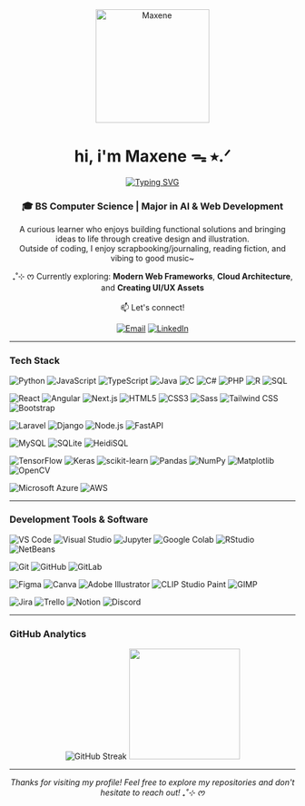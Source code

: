 <div align="center">
  <img src="https://github.com/user-attachments/assets/a028dac8-5324-4989-bc5d-ff28baab7996" alt="Maxene" width="200"/>
  <h1>hi, i'm Maxene ᯓ ⭑.ᐟ</h1>
  
  [![Typing SVG](https://readme-typing-svg.herokuapp.com?font=Fira+Code&pause=1000&color=FF6B6B&center=true&vCenter=true&width=435&lines=AI+%26+Web+Development+Enthusiast;Full-Stack+Developer;Problem+Solver+%26+Creative+Designer)](https://git.io/typing-svg)
</div>

<div align="center">
  <h3>🎓 BS Computer Science | Major in AI & Web Development</h3>
  <p>
    A curious learner who enjoys building functional solutions and bringing ideas to life through creative design and illustration.<br>
    Outside of coding, I enjoy scrapbooking/journaling, reading fiction, and vibing to good music~
  </p>
  
  <p>
    ₊˚⊹ ᰔ Currently exploring: <strong>Modern Web Frameworks</strong>, <strong>Cloud Architecture</strong>, and <strong>Creating UI/UX Assets</strong><br><br>
    📫 Let's connect!
  </p>
  <div align="center">
  
  [![Email](https://img.shields.io/badge/Email-D14836?style=for-the-badge&logo=gmail&logoColor=white)](mailto:maxenenborces@gmail.com)
  [![LinkedIn](https://img.shields.io/badge/LinkedIn-0077B5?style=for-the-badge&logo=linkedin&logoColor=white)](https://linkedin.com/in/maxene-borces)

  </div>
  
</div>

---

### Tech Stack

![Python](https://img.shields.io/badge/Python-3776AB?style=flat-square&logo=python&logoColor=white)
![JavaScript](https://img.shields.io/badge/JavaScript-F7DF1E?style=flat-square&logo=javascript&logoColor=black)
![TypeScript](https://img.shields.io/badge/TypeScript-007ACC?style=flat-square&logo=typescript&logoColor=white)
![Java](https://img.shields.io/badge/Java-007396?style=flat-square&logo=openjdk&logoColor=white)
![C](https://img.shields.io/badge/C-00599C?style=flat-square&logo=c&logoColor=white)
![C#](https://img.shields.io/badge/C%23-239120?style=flat-square&logo=csharp&logoColor=white)
![PHP](https://img.shields.io/badge/PHP-777BB4?style=flat-square&logo=php&logoColor=white)
![R](https://img.shields.io/badge/R-276DC3?style=flat-square&logo=r&logoColor=white)
![SQL](https://img.shields.io/badge/SQL-4479A1?style=flat-square&logo=postgresql&logoColor=white)

![React](https://img.shields.io/badge/React-61DAFB?style=flat-square&logo=react&logoColor=black)
![Angular](https://img.shields.io/badge/Angular-DD0031?style=flat-square&logo=angular&logoColor=white)
![Next.js](https://img.shields.io/badge/Next.js-000000?style=flat-square&logo=nextdotjs&logoColor=white)
![HTML5](https://img.shields.io/badge/HTML5-E34F26?style=flat-square&logo=html5&logoColor=white)
![CSS3](https://img.shields.io/badge/CSS3-1572B6?style=flat-square&logo=css3&logoColor=white)
![Sass](https://img.shields.io/badge/Sass-CC6699?style=flat-square&logo=sass&logoColor=white)
![Tailwind CSS](https://img.shields.io/badge/Tailwind_CSS-38B2AC?style=flat-square&logo=tailwind-css&logoColor=white)
![Bootstrap](https://img.shields.io/badge/Bootstrap-7952B3?style=flat-square&logo=bootstrap&logoColor=white)

![Laravel](https://img.shields.io/badge/Laravel-FF2D20?style=flat-square&logo=laravel&logoColor=white)
![Django](https://img.shields.io/badge/Django-092E20?style=flat-square&logo=django&logoColor=white)
![Node.js](https://img.shields.io/badge/Node.js-339933?style=flat-square&logo=node.js&logoColor=white)
![FastAPI](https://img.shields.io/badge/FastAPI-009688?style=flat-square&logo=fastapi&logoColor=white)

![MySQL](https://img.shields.io/badge/MySQL-4479A1?style=flat-square&logo=mysql&logoColor=white)
![SQLite](https://img.shields.io/badge/SQLite-003B57?style=flat-square&logo=sqlite&logoColor=white)
![HeidiSQL](https://img.shields.io/badge/HeidiSQL-0078D4?style=flat-square&logo=heidisql&logoColor=white)

![TensorFlow](https://img.shields.io/badge/TensorFlow-FF6F00?style=flat-square&logo=tensorflow&logoColor=white)
![Keras](https://img.shields.io/badge/Keras-D00000?style=flat-square&logo=keras&logoColor=white)
![scikit-learn](https://img.shields.io/badge/scikit--learn-F7931E?style=flat-square&logo=scikit-learn&logoColor=white)
![Pandas](https://img.shields.io/badge/Pandas-150458?style=flat-square&logo=pandas&logoColor=white)
![NumPy](https://img.shields.io/badge/NumPy-013243?style=flat-square&logo=numpy&logoColor=white)
![Matplotlib](https://img.shields.io/badge/Matplotlib-11557C?style=flat-square&logo=matplotlib&logoColor=white)
![OpenCV](https://img.shields.io/badge/OpenCV-5C3EE8?style=flat-square&logo=opencv&logoColor=white)

![Microsoft Azure](https://img.shields.io/badge/Azure-0078D4?style=flat-square&logo=microsoft-azure&logoColor=white)
![AWS](https://img.shields.io/badge/AWS-232F3E?style=flat-square&logo=amazon-aws&logoColor=white)

---

### Development Tools & Software

![VS Code](https://img.shields.io/badge/VS%20Code-007ACC?style=flat-square&logo=visual-studio-code&logoColor=white)
![Visual Studio](https://img.shields.io/badge/Visual%20Studio-5C2D91?style=flat-square&logo=visual-studio&logoColor=white)
![Jupyter](https://img.shields.io/badge/Jupyter-F37626?style=flat-square&logo=jupyter&logoColor=white)
![Google Colab](https://img.shields.io/badge/Google%20Colab-F9AB00?style=flat-square&logo=google-colab&logoColor=black)
![RStudio](https://img.shields.io/badge/RStudio-75AADB?style=flat-square&logo=rstudio&logoColor=white)
![NetBeans](https://img.shields.io/badge/NetBeans-1B6AC6?style=flat-square&logo=apache-netbeans-ide&logoColor=white)

![Git](https://img.shields.io/badge/Git-F05032?style=flat-square&logo=git&logoColor=white)
![GitHub](https://img.shields.io/badge/GitHub-181717?style=flat-square&logo=github&logoColor=white)
![GitLab](https://img.shields.io/badge/GitLab-FCA326?style=flat-square&logo=gitlab&logoColor=white)

![Figma](https://img.shields.io/badge/Figma-F24E1E?style=flat-square&logo=figma&logoColor=white)
![Canva](https://img.shields.io/badge/Canva-00C4CC?style=flat-square&logo=canva&logoColor=white)
![Adobe Illustrator](https://img.shields.io/badge/Adobe%20Illustrator-FF9A00?style=flat-square&logo=adobe-illustrator&logoColor=white)
![CLIP Studio Paint](https://img.shields.io/badge/CLIP%20Studio%20Paint-FF6C37?style=flat-square&logo=clipstudiopaint&logoColor=white)
![GIMP](https://img.shields.io/badge/GIMP-5C5543?style=flat-square&logo=gimp&logoColor=white)

![Jira](https://img.shields.io/badge/Jira-0052CC?style=flat-square&logo=jira&logoColor=white)
![Trello](https://img.shields.io/badge/Trello-0079BF?style=flat-square&logo=trello&logoColor=white)
![Notion](https://img.shields.io/badge/Notion-000000?style=flat-square&logo=notion&logoColor=white)
![Discord](https://img.shields.io/badge/Discord-5865F2?style=flat-square&logo=discord&logoColor=white)

---

### GitHub Analytics

<div align="center">
  <img src="https://github-readme-streak-stats.herokuapp.com/?user=maxeneb&theme=catppuccin-latte&hide_border=true" alt="GitHub Streak"/>
  <img height="195em" src="https://github-readme-stats.vercel.app/api/top-langs/?username=maxeneb&layout=compact&theme=catppuccin_latte&hide_border=true&include_all_commits=true&count_private=true"/>
</div>

---

<div align="center">
  <p><em>Thanks for visiting my profile! Feel free to explore my repositories and don't hesitate to reach out! ₊˚⊹ ᰔ </em></p>
</div>
